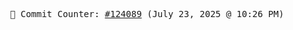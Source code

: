 <p align="center">
    <samp>
        📮 Commit Counter: <a href="https://github.com/Javascript-void0/Javascript-void0/commits/main">#124089</a> (July 23, 2025 @ 10:26 PM)
    </samp>
</p>